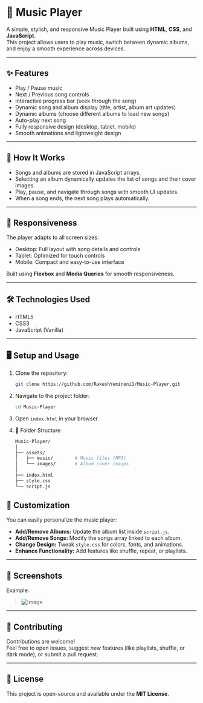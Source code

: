 # 🎵 Music Player

A simple, stylish, and responsive Music Player built using **HTML**, **CSS**, and **JavaScript**.  
This project allows users to play music, switch between dynamic albums, and enjoy a smooth experience across devices.

---

## ✨ Features

- Play / Pause music
- Next / Previous song controls
- Interactive progress bar (seek through the song)
- Dynamic song and album display (title, artist, album art updates)
- Dynamic albums (choose different albums to load new songs)
- Auto-play next song
- Fully responsive design (desktop, tablet, mobile)
- Smooth animations and lightweight design

---

## 🚀 How It Works

- Songs and albums are stored in JavaScript arrays.
- Selecting an album dynamically updates the list of songs and their cover images.
- Play, pause, and navigate through songs with smooth UI updates.
- When a song ends, the next song plays automatically.

---

## 📱 Responsiveness

The player adapts to all screen sizes:

- Desktop: Full layout with song details and controls
- Tablet: Optimized for touch controls
- Mobile: Compact and easy-to-use interface

Built using **Flexbox** and **Media Queries** for smooth responsiveness.

---

## 🛠️ Technologies Used

- HTML5
- CSS3
- JavaScript (Vanilla)

---

## 🖥️ Setup and Usage

1. Clone the repository:
   ```bash
   git clone https://github.com/RakeshYemineni1/Music-Player.git
2. Navigate to the project folder:
   ```bash
   cd Music-Player
3. Open `index.html` in your browser.

4. 🧩 Folder Structure
    ```bash
    Music-Player/
    │
    ├── assets/
    │   ├── music/        # Music files (MP3)
    │   └── images/       # Album cover images
    │
    ├── index.html
    ├── style.css
    └── script.js
    ```

## 🎨 Customization

You can easily personalize the music player:

- **Add/Remove Albums:** Update the album list inside `script.js`.
- **Add/Remove Songs:** Modify the songs array linked to each album.
- **Change Design:** Tweak `style.css` for colors, fonts, and animations.
- **Enhance Functionality:** Add features like shuffle, repeat, or playlists.

---

## 📸 Screenshots

Example:

> ![image](https://github.com/user-attachments/assets/607c3cfc-3a7a-4974-aa24-135c96d49080)


---

## 📢 Contributing

Contributions are welcome!  
Feel free to open issues, suggest new features (like playlists, shuffle, or dark mode), or submit a pull request.

---

## 📄 License

This project is open-source and available under the **MIT License**.
